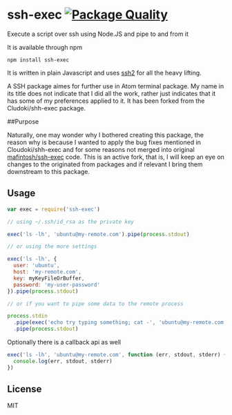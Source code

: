 # ssh-exec  [![Package Quality](http://npm.packagequality.com/badge/ssh-exec-plus.png)](http://packagequality.com/#?package=ssh-exec-plus)

Execute a script over ssh using Node.JS and pipe to and from it   

It is available through npm

```
npm install ssh-exec
```

It is written in plain Javascript and uses [ssh2](https://github.com/mscdex/ssh2) for all the heavy lifting.

A SSH package aimes for further use in Atom terminal package. My name in its title does not indicate that I did all the work, rather just indicates that it has some of my preferences applied to it. It has been forked from the Cludoki/shh-exec package. 

##Purpose

Naturally, one may wonder why I bothered creating this package, the reason why is because I wanted to apply the bug fixes mentioned in Cloudoki/shh-exec and for some reasons not merged into original [mafintosh/ssh-exec](https://github.com/mafintosh/ssh-exec) code. This is an active fork, that is, I will keep an eye on changes to the originated from packages and if relevant I bring them downstream to this package.

## Usage

``` js
var exec = require('ssh-exec')

// using ~/.ssh/id_rsa as the private key

exec('ls -lh', 'ubuntu@my-remote.com').pipe(process.stdout)

// or using the more settings

exec('ls -lh', {
  user: 'ubuntu',
  host: 'my-remote.com',
  key: myKeyFileOrBuffer,
  password: 'my-user-password'
}).pipe(process.stdout)

// or if you want to pipe some data to the remote process

process.stdin
  .pipe(exec('echo try typing something; cat -', 'ubuntu@my-remote.com'))
  .pipe(process.stdout)
```

Optionally there is a callback api as well

``` js
exec('ls -lh', 'ubuntu@my-remote.com', function (err, stdout, stderr) {
  console.log(err, stdout, stderr)
})
```

## License

MIT
